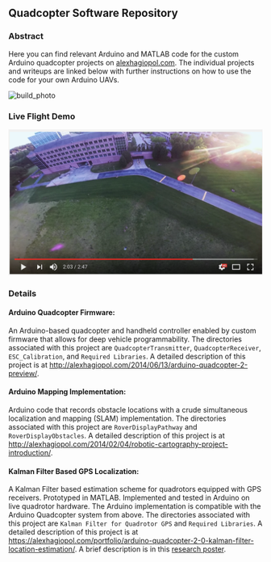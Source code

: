 ## Quadcopter Software Repository
### Abstract
Here you can find relevant Arduino and MATLAB code for the custom Arduino quadcopter projects on [alexhagiopol.com](https://alexhagiopol.com/portfolio/arduino-quadcopter-live-demo/). The individual projects and writeups are linked below with further instructions on how to use the code for your own Arduino UAVs.

![build_photo](https://alexhagiopol.files.wordpress.com/2014/09/quadcopter-splash-page.jpg)

### Live Flight Demo
[![demo](figures/video_thumbnail.png)](https://www.youtube.com/watch?v=WuHXO8XvEYg#t=0s "Quadrotor Demo")

### Details
#### Arduino Quadcopter Firmware: 
An Arduino-based quadcopter and handheld controller enabled by custom firmware that allows for deep vehicle programmability. 
The directories associated with this project are `QuadcopterTransmitter`, `QuadcopterReceiver`, `ESC_Calibration`, and `Required Libraries`.
A detailed description of this project is at http://alexhagiopol.com/2014/06/13/arduino-quadcopter-2-preview/. 

#### Arduino Mapping Implementation:
Arduino code that records obstacle locations with a crude simultaneous localization and mapping (SLAM) implementation.
The directories associated with this project are `RoverDisplayPathway` and `RoverDisplayObstacles`.
A detailed description of this project is at http://alexhagiopol.com/2014/02/04/robotic-cartography-project-introduction/.

#### Kalman Filter Based GPS Localization:
A Kalman Filter based estimation scheme for quadrotors equipped with GPS receivers. 
Prototyped in MATLAB. Implemented and tested in Arduino on live quadrotor hardware. 
The Arduino implementation is compatible with the Arduino Quadcopter system from above.
The directories associated with this project are `Kalman Filter for Quadrotor GPS` and `Required Libraries`. 
A detailed description of this project is at https://alexhagiopol.com/portfolio/arduino-quadcopter-2-0-kalman-filter-location-estimation/. 
A brief description is in this [research poster](https://alexhagiopol.files.wordpress.com/2014/11/kalman-filter-poster.png).

